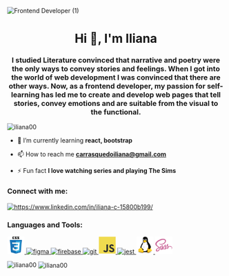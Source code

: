 ![Frontend Developer (1)](https://user-images.githubusercontent.com/74528786/139367475-606cd5de-376f-40d6-a5e2-0218abf4e2e6.gif)


<h1 align="center">Hi 👋, I'm Iliana</h1>
<h3 align="center">I studied Literature convinced that narrative and poetry were the only ways to convey stories and feelings. When I got into the world of web development I was convinced that there are other ways. Now, as a frontend developer, my passion for self-learning has led me to create and develop web pages that tell stories, convey emotions and are suitable from the visual to the functional.</h3>

<p align="left"> <img src="https://komarev.com/ghpvc/?username=iliana00&label=Profile%20views&color=0e75b6&style=flat" alt="iliana00" /> </p>

- 🌱 I’m currently learning **react, bootstrap**

- 📫 How to reach me **carrasquedoiliana@gmail.com**

- ⚡ Fun fact **I love watching series and playing The Sims**

<h3 align="left">Connect with me:</h3>
<p align="left">
<a href="https://www.linkedin.com/in/iliana-c-15800b199/" target="blank"><img align="center" src="https://raw.githubusercontent.com/rahuldkjain/github-profile-readme-generator/master/src/images/icons/Social/linked-in-alt.svg" alt="https://www.linkedin.com/in/iliana-c-15800b199/" height="30" width="40" /></a>
</p>

<h3 align="left">Languages and Tools:</h3>
<p align="left"> <a href="https://www.w3schools.com/css/" target="_blank"> <img src="https://raw.githubusercontent.com/devicons/devicon/master/icons/css3/css3-original-wordmark.svg" alt="css3" width="40" height="40"/> </a> <a href="https://www.figma.com/" target="_blank"> <img src="https://www.vectorlogo.zone/logos/figma/figma-icon.svg" alt="figma" width="40" height="40"/> </a> <a href="https://firebase.google.com/" target="_blank"> <img src="https://www.vectorlogo.zone/logos/firebase/firebase-icon.svg" alt="firebase" width="40" height="40"/> </a> <a href="https://git-scm.com/" target="_blank"> <img src="https://www.vectorlogo.zone/logos/git-scm/git-scm-icon.svg" alt="git" width="40" height="40"/> </a> <a href="https://developer.mozilla.org/en-US/docs/Web/JavaScript" target="_blank"> <img src="https://raw.githubusercontent.com/devicons/devicon/master/icons/javascript/javascript-original.svg" alt="javascript" width="40" height="40"/> </a> <a href="https://jestjs.io" target="_blank"> <img src="https://www.vectorlogo.zone/logos/jestjsio/jestjsio-icon.svg" alt="jest" width="40" height="40"/> </a> <a href="https://www.linux.org/" target="_blank"> <img src="https://raw.githubusercontent.com/devicons/devicon/master/icons/linux/linux-original.svg" alt="linux" width="40" height="40"/> </a> <a href="https://sass-lang.com" target="_blank"> <img src="https://raw.githubusercontent.com/devicons/devicon/master/icons/sass/sass-original.svg" alt="sass" width="40" height="40"/> </a> </p>

<p><img align="left" src="https://github-readme-stats.vercel.app/api/top-langs?username=iliana00&show_icons=true&locale=en&layout=compact" alt="iliana00" /></p>

<p>&nbsp;<img align="center" src="https://github-readme-stats.vercel.app/api?username=iliana00&show_icons=true&locale=en" alt="iliana00" /></p>
